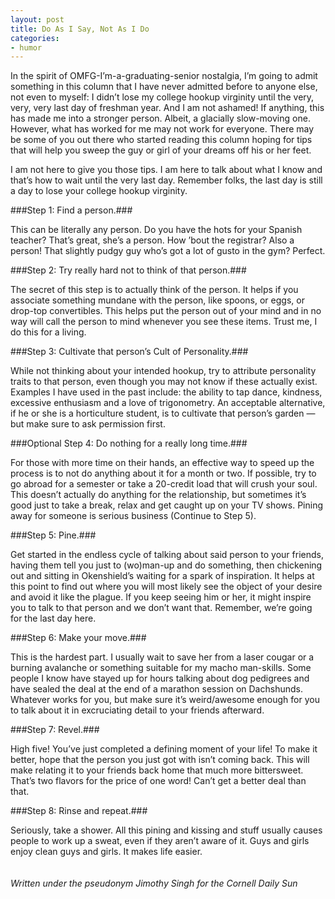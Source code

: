 ```yaml
---
layout: post
title: Do As I Say, Not As I Do
categories: 
- humor
---
```

In the spirit of OMFG-I’m-a-graduating-senior nostalgia, I’m going to admit something in this column that I have never admitted before to anyone else, not even to myself: I didn’t lose my college hookup virginity until the very, very, very last day of freshman year. And I am not ashamed! If anything, this has made me into a stronger person. Albeit, a glacially slow-moving one.  However, what has worked for me may not work for everyone.  There may be some of you out there who started reading this column hoping for tips that will help you sweep the guy or girl of your dreams off his or her feet. 

I am not here to give you those tips. I am here to talk about what I know and that’s how to wait until the very last day. Remember folks, the last day is still a day to lose your college hookup virginity. 
<!-- more -->
###Step 1: Find a person.###

This can be literally any person. Do you have the hots for your Spanish teacher? That’s great, she’s a person.  How ’bout the registrar? Also a person! That slightly pudgy guy who’s got a lot of gusto in the gym? Perfect.

###Step 2: Try really hard not to think of that person.###

The secret of this step is to actually think of the person. It helps if you associate something mundane with the person, like spoons, or eggs, or drop-top convertibles. This helps put the person out of your mind and in no way will call the person to mind whenever you see these items. Trust me, I do this for a living. 

###Step 3: Cultivate that person’s Cult of Personality.###

While not thinking about your intended hookup, try to attribute personality traits to that person, even though you may not know if these actually exist. Examples I have used in the past include: the ability to tap dance, kindness, excessive enthusiasm and a love of trigonometry.  An acceptable alternative, if he or she is a horticulture student, is to cultivate that person’s garden — but make sure to ask permission first. 

###Optional Step 4: Do nothing for a really long time.###

For those with more time on their hands, an effective way to speed up the process is to not do anything about it for a month or two. If possible, try to go abroad for a semester or take a 20-credit load that will crush your soul.  This doesn’t actually do anything for the relationship, but sometimes it’s good just to take a break, relax and get caught up on your TV shows.  Pining away for someone is serious business (Continue to Step 5). 

###Step 5: Pine.###

Get started in the endless cycle of talking about said person to your friends, having them tell you just to (wo)man-up and do something, then chickening out and sitting in Okenshield’s waiting for a spark of inspiration. It helps at this point to find out where you will most likely see the object of your desire and avoid it like the plague. If you keep seeing him or her, it might inspire you to talk to that person and we don’t want that.  Remember, we’re going for the last day here.

###Step 6: Make your move.###

This is the hardest part. I usually wait to save her from a laser cougar or a burning avalanche or something suitable for my macho man-skills. Some people I know have stayed up for hours talking about dog pedigrees and have sealed the deal at the end of a marathon session on Dachshunds. Whatever works for you, but make sure it’s weird/awesome enough for you to talk about it in excruciating detail to your friends afterward.

###Step 7: Revel.###

High five! You’ve just completed a defining moment of your life! To make it better, hope that the person you just got with isn’t coming back. This will make relating it to your friends back home that much more bittersweet. That’s two flavors for the price of one word!  Can’t get a better deal than that. 

###Step 8: Rinse and repeat.###

Seriously, take a shower. All this pining and kissing and stuff usually causes people to work up a sweat, even if they aren’t aware of it. Guys and girls enjoy clean guys and girls. It makes life easier. 
<br/><br/><br/>
*Written under the pseudonym Jimothy Singh for the Cornell Daily Sun*